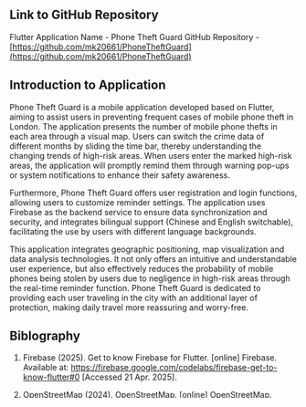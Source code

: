 ## Link to GitHub Repository

Flutter Application Name - Phone Theft Guard
GitHub Repository - [https://github.com/mk20661/PhoneTheftGuard](https://github.com/mk20661/PhoneTheftGuard)

## Introduction to Application

Phone Theft Guard is a mobile application developed based on Flutter, aiming to assist users in preventing frequent cases of mobile phone theft in London. The application presents the number of mobile phone thefts in each area through a visual map. Users can switch the crime data of different months by sliding the time bar, thereby understanding the changing trends of high-risk areas. When users enter the marked high-risk areas, the application will promptly remind them through warning pop-ups or system notifications to enhance their safety awareness. 

Furthermore, Phone Theft Guard offers user registration and login functions, allowing users to customize reminder settings. The application uses Firebase as the backend service to ensure data synchronization and security, and integrates bilingual support (Chinese and English switchable), facilitating the use by users with different language backgrounds. 

This application integrates geographic positioning, map visualization and data analysis technologies. It not only offers an intuitive and understandable user experience, but also effectively reduces the probability of mobile phones being stolen by users due to negligence in high-risk areas through the real-time reminder function. Phone Theft Guard is dedicated to providing each user traveling in the city with an additional layer of protection, making daily travel more reassuring and worry-free.

## Biblography

1. Firebase (2025). Get to know Firebase for Flutter. [online] Firebase. Available at: https://firebase.google.com/codelabs/firebase-get-to-know-flutter#0 [Accessed 21 Apr. 2025].

2. OpenStreetMap (2024). OpenStreetMap. [online] OpenStreetMap. Available at: https://www.openstreetmap.org/ [Accessed 1 Apr. 2025].

----

## Declaration of Authorship

We, HONGBING QIU, confirm that the work presented in this assessment is my own. Where information has been derived from other sources, I confirm that this has been indicated in the work.


Hongbing Qiu

26/04/2025
